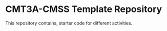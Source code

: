 # CMT3A-CMSS Template Repository

This repository contains, starter code for different activities.

